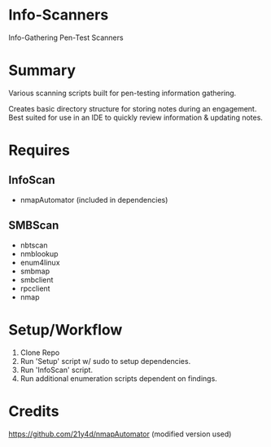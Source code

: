 # Info-Scanners
Info-Gathering Pen-Test Scanners 
  
# Summary
Various scanning scripts built for pen-testing information gathering.

Creates basic directory structure for storing notes during an engagement. Best suited for use in an IDE to quickly review information & updating notes.

# Requires

## InfoScan
* nmapAutomator (included in dependencies)

## SMBScan
* nbtscan
* nmblookup
* enum4linux
* smbmap
* smbclient
* rpcclient
* nmap

# Setup/Workflow
1) Clone Repo
2) Run 'Setup' script w/ sudo to setup dependencies.
3) Run 'InfoScan' script.
4) Run additional enumeration scripts dependent on findings.

# Credits
https://github.com/21y4d/nmapAutomator (modified version used)